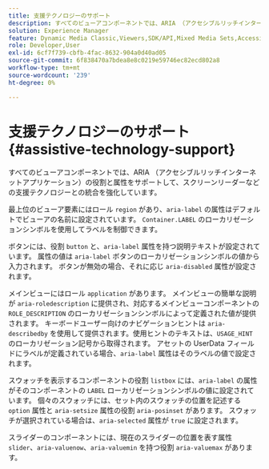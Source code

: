 ```yaml
---
title: 支援テクノロジーのサポート
description: すべてのビューアコンポーネントでは、ARIA （アクセシブルリッチインターネットアプリケーション）の役割と属性をサポートして、スクリーンリーダーなどの支援テクノロジーとの統合を強化しています。
solution: Experience Manager
feature: Dynamic Media Classic,Viewers,SDK/API,Mixed Media Sets,Accessibility
role: Developer,User
exl-id: 6cf7f739-cbfb-4fac-8632-904a0d40ad05
source-git-commit: 6f838470a7bdea8e8c0219e59746ec82ecd802a8
workflow-type: tm+mt
source-wordcount: '239'
ht-degree: 0%

---
```


# 支援テクノロジーのサポート{#assistive-technology-support}

すべてのビューアコンポーネントでは、ARIA （アクセシブルリッチインターネットアプリケーション）の役割と属性をサポートして、スクリーンリーダーなどの支援テクノロジーとの統合を強化しています。

最上位のビューア要素にはロール `region` があり、`aria-label` の属性はデフォルトでビューアの名前に設定されています。 `Container.LABEL` のローカリゼーションシンボルを使用してラベルを制御できます。

ボタンには、役割 `button` と、`aria-label` 属性を持つ説明テキストが設定されています。 属性の値は `aria-label` ボタンのローカリゼーションシンボルの値から入力されます。 ボタンが無効の場合、それに応じ `aria-disabled` 属性が設定されます。

メインビューにはロール `application` があります。 メインビューの簡単な説明が `aria-roledescription` に提供され、対応するメインビューコンポーネントの `ROLE_DESCRIPTION` のローカリゼーションシンボルによって定義された値が提供されます。 キーボードユーザー向けのナビゲーションヒントは `aria-describedby` を使用して提供されます。使用ヒントのテキストは、`USAGE_HINT` のローカリゼーション記号から取得されます。 アセットの UserData フィールドにラベルが定義されている場合、`aria-label` 属性はそのラベルの値で設定されます。

スウォッチを表示するコンポーネントの役割 `listbox` には、`aria-label` の属性がそのコンポーネントの `LABEL` ローカリゼーションシンボルの値に設定されています。 個々のスウォッチには、セット内のスウォッチの位置を記述する `option` 属性と `aria-setsize` 属性の役割 `aria-posinset` があります。 スウォッチが選択されている場合は、`aria-selected` 属性が `true` に設定されます。

スライダーのコンポーネントには、現在のスライダーの位置を表す属性 `slider`、`aria-valuenow`、`aria-valuemin` を持つ役割 `aria-valuemax` があります。
